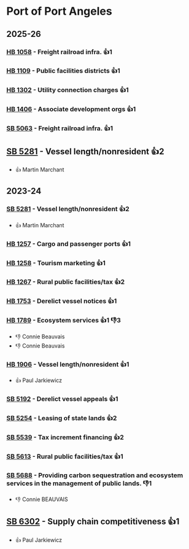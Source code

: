# Port of Port Angeles
## 2025-26

### [HB 1058](/bill/2025-26/hb/1058/) - Freight railroad infra. 👍1  

### [HB 1109](/bill/2025-26/hb/1109/) - Public facilities districts 👍1  

### [HB 1302](/bill/2025-26/hb/1302/) - Utility connection charges 👍1  

### [HB 1406](/bill/2025-26/hb/1406/) - Associate development orgs 👍1  

### [SB 5063](/bill/2025-26/sb/5063/) - Freight railroad infra. 👍1  

## [SB 5281](/bill/2025-26/sb/5281/) - Vessel length/nonresident 👍2  
* 👍 Martin Marchant

## 2023-24

### [SB 5281](/bill/2023-24/sb/5281/) - Vessel length/nonresident 👍2  
* 👍 Martin Marchant

### [HB 1257](/bill/2023-24/hb/1257/) - Cargo and passenger ports 👍1  

### [HB 1258](/bill/2023-24/hb/1258/) - Tourism marketing 👍1  

### [HB 1267](/bill/2023-24/hb/1267/) - Rural public facilities/tax 👍2  

### [HB 1753](/bill/2023-24/hb/1753/) - Derelict vessel notices 👍1  

### [HB 1789](/bill/2023-24/hb/1789/) - Ecosystem services 👍1 👎3 
* 👎 Connie Beauvais
* 👎 Connie Beauvais

### [HB 1906](/bill/2023-24/hb/1906/) - Vessel length/nonresident 👍1  
* 👍 Paul Jarkiewicz

### [SB 5192](/bill/2023-24/sb/5192/) - Derelict vessel appeals 👍1  

### [SB 5254](/bill/2023-24/sb/5254/) - Leasing of state lands 👍2  

### [SB 5539](/bill/2023-24/sb/5539/) - Tax increment financing 👍2  

### [SB 5613](/bill/2023-24/sb/5613/) - Rural public facilities/tax 👍1  

### [SB 5688](/bill/2023-24/sb/5688/) - Providing carbon sequestration and ecosystem services in the management of public lands.  👎1 
* 👎 Connie BEAUVAIS

## [SB 6302](/bill/2023-24/sb/6302/) - Supply chain competitiveness 👍1  
* 👍 Paul Jarkiewicz
